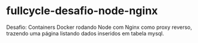 # fullcycle-desafio-node-nginx
Desafio: Containers Docker rodando Node com Nginx como proxy reverso, trazendo uma página listando dados inseridos em tabela mysql.
